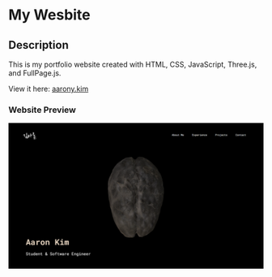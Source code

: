 # My Wesbite

## Description
This is my portfolio website created with HTML, CSS, JavaScript, Three.js, and FullPage.js.

View it here: [aarony.kim](https://aarony.kim/)

### Website Preview
![Website Preview](/images/website%20preview.png)